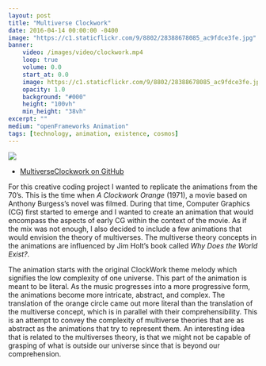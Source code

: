 ```yaml
---
layout: post
title: "Multiverse Clockwork"
date: 2016-04-14 00:00:00 -0400
image: "https://c1.staticflickr.com/9/8802/28388678085_ac9fdce3fe.jpg"
banner:
    video: /images/video/clockwork.mp4
    loop: true
    volume: 0.0
    start_at: 0.0
    image: https://c1.staticflickr.com/9/8802/28388678085_ac9fdce3fe.jpg
    opacity: 1.0
    background: "#000"
    height: "100vh"
    min_height: "38vh"
excerpt: ""
medium: "openFrameworks Animation"
tags: [technology, animation, existence, cosmos]
---
```


![](https://vimeo.com/164663100)

-   [MultiverseClockwork on GitHub](https://github.com/mbrav/archive/tree/main/MultiverseClockwork)

For this creative coding project I wanted to replicate the animations from the 70’s. This is the time when _A Clockwork Orange_ (1971), a movie based on Anthony Burgess’s novel was filmed. During that time, Computer Graphics (CG) first started to emerge and I wanted to create an animation that would encompass the aspects of early CG within the context of the movie. As if the mix was not enough, I also decided to include a few animations that would envision the theory of multiverses. The multiverse theory concepts in the animations are influenced by Jim Holt’s book called _Why Does the World Exist?_.

The animation starts with the original ClockWork theme melody which signifies the low complexity of one universe. This part of the animation is meant to be literal. As the music progresses into a more progressive form, the animations become more intricate, abstract, and complex. The translation of the orange circle came out more literal than the translation of the multiverse concept, which is in parallel with their comprehensibility. This is an attempt to convey the complexity of multiverse theories that are as abstract as the animations that try to represent them. An interesting idea that is related to the multiverses theory, is that we might not be capable of grasping of what is outside our universe since that is beyond our comprehension.
